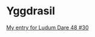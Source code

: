 Yggdrasil
====
[My entry for Ludum Dare 48 #30](http://www.ludumdare.com/compo/ludum-dare-30/?action=preview&uid=18879)
